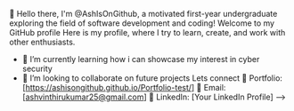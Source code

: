 👏 Hello there, I'm @AshIsOnGithub, a motivated first-year undergraduate exploring the field of software development and coding! Welcome to my GitHub profile 
   Here is my profile, where I try to learn, create, and work with other enthusiasts.
- 🌱 I’m currently learning how i can showcase my interest in cyber security
- 👯 I’m looking to collaborate on future projects
Lets connect
🔗 Portfolio: [https://ashisongithub.github.io/Portfolio-test/]
📧 Email: [ashvinthirukumar25@gmail.com]
💼 LinkedIn: [Your LinkedIn Profile]
-->

